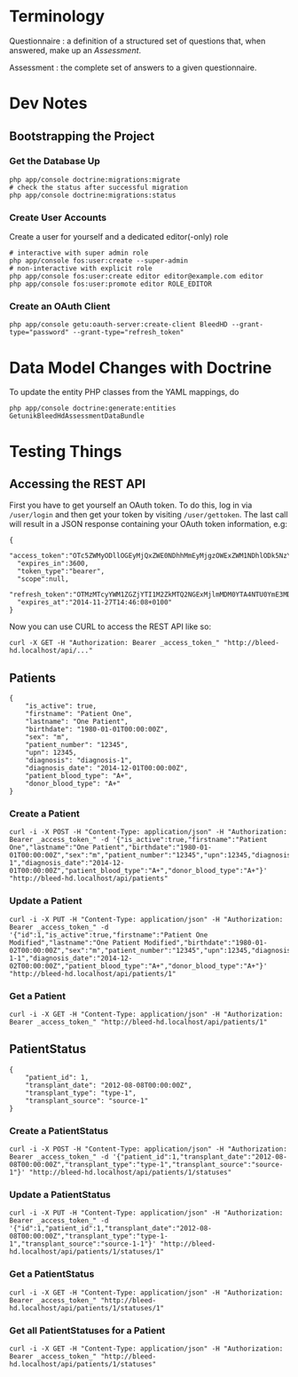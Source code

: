# Terminology

Questionnaire
: a definition of a structured set of questions that, when answered, make up an *Assessment*.

Assessment
: the complete set of answers to a given questionnaire.

# Dev Notes

## Bootstrapping the Project

### Get the Database Up
```
php app/console doctrine:migrations:migrate
# check the status after successful migration
php app/console doctrine:migrations:status
```

### Create User Accounts
Create a user for yourself and a dedicated editor(-only) role
```
# interactive with super admin role
php app/console fos:user:create --super-admin
# non-interactive with explicit role
php app/console fos:user:create editor editor@example.com editor
php app/console fos:user:promote editor ROLE_EDITOR
```

### Create an OAuth Client
```
php app/console getu:oauth-server:create-client BleedHD --grant-type="password" --grant-type="refresh_token"
```

# Data Model Changes with Doctrine

To update the entity PHP classes from the YAML mappings, do
```
php app/console doctrine:generate:entities GetunikBleedHdAssessmentDataBundle
```

# Testing Things

## Accessing the REST API

First you have to get yourself an OAuth token. To do this, log in via `/user/login` and then get your token by visiting `/user/gettoken`. The last call will result in a JSON response containing your OAuth token information, e.g:

```
{
  "access_token":"OTc5ZWMyODllOGEyMjQxZWE0NDhhMmEyMjgzOWExZWM1NDhlODk5NzYwMWEwMzI4NzhkODkzZjY5MDgwNTFkOQ",
  "expires_in":3600,
  "token_type":"bearer",
  "scope":null,
  "refresh_token":"OTMzMTcyYWM1ZGZjYTI1M2ZkMTQ2NGExMjlmMDM0YTA4NTU0YmE3MDhhNDllZDRhYjlmNWQ2OGQ2ZDY5MDI0Yg",
  "expires_at":"2014-11-27T14:46:08+0100"
}
```

Now you can use CURL to access the REST API like so:
```
curl -X GET -H "Authorization: Bearer _access_token_" "http://bleed-hd.localhost/api/..."
```

## Patients
```
{
	"is_active": true,
	"firstname": "Patient One",
	"lastname": "One Patient",
	"birthdate": "1980-01-01T00:00:00Z",
	"sex": "m",
	"patient_number": "12345",
	"upn": 12345,
	"diagnosis": "diagnosis-1",
	"diagnosis_date": "2014-12-01T00:00:00Z",
	"patient_blood_type": "A+",
	"donor_blood_type": "A+"
}
```

### Create a Patient
```
curl -i -X POST -H "Content-Type: application/json" -H "Authorization: Bearer _access_token_" -d '{"is_active":true,"firstname":"Patient One","lastname":"One Patient","birthdate":"1980-01-01T00:00:00Z","sex":"m","patient_number":"12345","upn":12345,"diagnosis":"diagnosis-1","diagnosis_date":"2014-12-01T00:00:00Z","patient_blood_type":"A+","donor_blood_type":"A+"}' "http://bleed-hd.localhost/api/patients"
```

### Update a Patient
```
curl -i -X PUT -H "Content-Type: application/json" -H "Authorization: Bearer _access_token_" -d '{"id":1,"is_active":true,"firstname":"Patient One Modified","lastname":"One Patient Modified","birthdate":"1980-01-02T00:00:00Z","sex":"m","patient_number":"12345","upn":12345,"diagnosis":"diagnosis-1-1","diagnosis_date":"2014-12-02T00:00:00Z","patient_blood_type":"A+","donor_blood_type":"A+"}' "http://bleed-hd.localhost/api/patients/1"
```

### Get a Patient
```
curl -i -X GET -H "Content-Type: application/json" -H "Authorization: Bearer _access_token_" "http://bleed-hd.localhost/api/patients/1"
```

## PatientStatus
```
{
	"patient_id": 1,
	"transplant_date": "2012-08-08T00:00:00Z",
	"transplant_type": "type-1",
	"transplant_source": "source-1"
}
```

### Create a PatientStatus
```
curl -i -X POST -H "Content-Type: application/json" -H "Authorization: Bearer _access_token_" -d '{"patient_id":1,"transplant_date":"2012-08-08T00:00:00Z","transplant_type":"type-1","transplant_source":"source-1"}' "http://bleed-hd.localhost/api/patients/1/statuses"
```

### Update a PatientStatus
```
curl -i -X PUT -H "Content-Type: application/json" -H "Authorization: Bearer _access_token_" -d '{"id":1,"patient_id":1,"transplant_date":"2012-08-08T00:00:00Z","transplant_type":"type-1-1","transplant_source":"source-1-1"}' "http://bleed-hd.localhost/api/patients/1/statuses/1"
```

### Get a PatientStatus
```
curl -i -X GET -H "Content-Type: application/json" -H "Authorization: Bearer _access_token_" "http://bleed-hd.localhost/api/patients/1/statuses/1"
```

### Get all PatientStatuses for a Patient
```
curl -i -X GET -H "Content-Type: application/json" -H "Authorization: Bearer _access_token_" "http://bleed-hd.localhost/api/patients/1/statuses"
```
